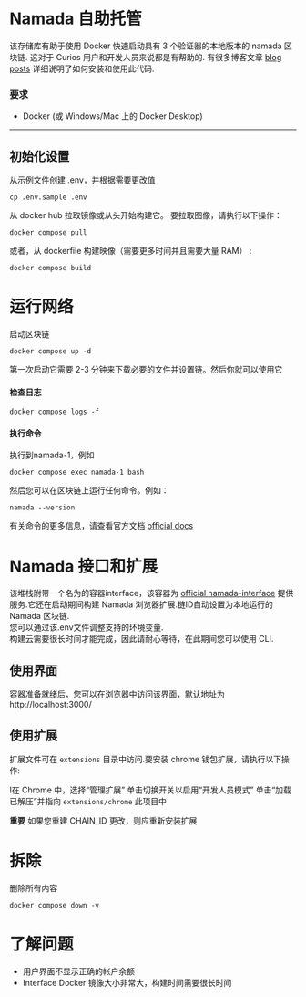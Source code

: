 # Namada 自助托管
该存储库有助于使用 Docker 快速启动具有 3 个验证器的本地版本的 namada 区块链.
这对于 Curios 用户和开发人员来说都是有帮助的.
有很多博客文章 [blog posts](https://mirror.xyz/0xe4e0B45aa2b06Df651337E3519ee6ccD81511Bf0/V8GPGi3XTf1WcL0nB2oGKo1T6X1cHfzfQCpj11tuUPI) 详细说明了如何安装和使用此代码.

### 要求
- Docker (或 Windows/Mac 上的 Docker Desktop) 
---

## 初始化设置

从示例文件创建 .env，并根据需要更改值
```shell
cp .env.sample .env
```
从 docker hub 拉取镜像或从头开始构建它。
要拉取图像，请执行以下操作：  
```shell
docker compose pull
```
或者，从 dockerfile 构建映像（需要更多时间并且需要大量 RAM） :

```shell
docker compose build
```

# 运行网络

启动区块链
```shell
docker compose up -d
```
第一次启动它需要 2-3 分钟来下载必要的文件并设置链。然后你就可以使用它  

#### 检查日志
```shell
docker compose logs -f 
```
#### 执行命令
执行到namada-1，例如
```shell
docker compose exec namada-1 bash
```

然后您可以在区块链上运行任何命令。例如：
```shell
namada --version
```
有关命令的更多信息，请查看官方文档 [official docs](https://docs.namada.net/users)

# Namada 接口和扩展

该堆栈附带一个名为的容器interface，该容器为 [official namada-interface](https://github.com/anoma/namada-interface)
提供服务.它还在启动期间构建 Namada 浏览器扩展.链ID自动设置为本地运行的 Namada 区块链.    
您可以通过该.env文件调整支持的环境变量.    
构建云需要很长时间才能完成，因此请耐心等待，在此期间您可以使用 CLI.    

## 使用界面
容器准备就绪后，您可以在浏览器中访问该界面，默认地址为 http://localhost:3000/

## 使用扩展
扩展文件可在 `extensions` 目录中访问.要安装 chrome 钱包扩展，请执行以下操作:    

I在 Chrome 中，选择“管理扩展”
单击切换开关以启用“开发人员模式”
单击“加载已解压”并指向 `extensions/chrome` 此项目中

**重要** 如果您重建 CHAIN_ID 更改，则应重新安装扩展    

# 拆除
删除所有内容
```shell
docker compose down -v
```

# 了解问题
- 用户界面不显示正确的帐户余额
- Interface Docker 镜像大小非常大，构建时间需要很长时间

